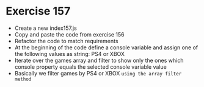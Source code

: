 # Exercise 157

- Create a new index157.js
- Copy and paste the code from exercise 156
- Refactor the code to match requirements
- At the beginning of the code define a console variable and assign one of the following values as string: PS4 or XBOX
- Iterate over the games array and filter to show only the ones which console property equals the selected console variable value
- Basically we filter games by PS4 or XBOX `using the array filter method`
